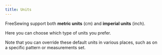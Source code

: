 ```yaml
---
title: Units
---
```


FreeSewing support both **metric units** (cm) and **imperial units** (inch).

Here you can choose which type of units you prefer. 

Note that you can override these default units in various places, such as on a
specific pattern or measurements set.

